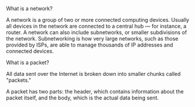 What is a network?

A network is a group of two or more connected computing devices. Usually all devices in the network are connected to a central hub — for instance, a router. A network can also include subnetworks, or smaller subdivisions of the network. Subnetworking is how very large networks, such as those provided by ISPs, are able to manage thousands of IP addresses and connected devices.

What is a packet?

All data sent over the Internet is broken down into smaller chunks called "packets."

A packet has two parts: the header, which contains information about the packet itself, and the body, which is the actual data being sent.
